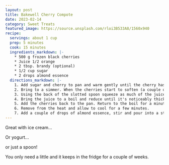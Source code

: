 ```yaml
---
layout: post
title: Bakewell Cherry Compote
date: 2023-02-14
category: Sweet Treats
featured_image: https://source.unsplash.com/rloi3B533A8/1560x940
recipe:
  servings: about 1 cup
  prep: 5 minutes
  cook: 15 minutes
  ingredients_markdown: |-
    * 500 g frozen black cherries
    * Juice 1/2 orange
    * 2 tbsp. brandy (optional)
    * 1/2 cup sugar
    * 2 drops almond essence
  directions_markdown: |-
    1. Add sugar and cherry to pan and warm gently until the cherry has defrosted and the sugar dissolved.
    2. Bring to a simmer. When the cherries start to soften (a couple of minutes should do) lift the charries from the juice and transfer to a bowl with a slotted spoon.
    3. Using the back of the slotted spoon squeeze as much of the juice as you can back into the pan.
    4. Bring the juice to a boil and reduce until it's noticeably thicker and more syrup like.
    5. Add the cherries back to the pan. Return to the boil for a minute or so.
    6. Remove from the heat and allow to cool for a few minutes.
    7. Add a couple of drops of almond essence, stir and pour into a sterilised jar.
---
```

Great with ice cream...

Or yogurt...

or just a spoon!

You only need a little and it keeps in the fridge for a couple of weeks.